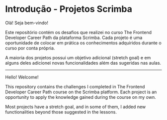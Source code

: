 
# Introdução - Projetos Scrimba





Olá! Seja bem-vindo!

Este repositório contém os desafios que realizei no curso The Frontend Developer Career Path da plataforma Scrimba. Cada projeto é uma oportunidade de colocar em prática os conhecimentos adquiridos durante o curso por conta própria.

A maioria dos projetos possui um objetivo adicional (stretch goal) e em alguns deles adicionei novas funcionalidades além das sugeridas nas aulas. 

---------------------------------------------------------------------------------------------------------------------------------------------------------------------------------------------------------

Hello! Welcome!

This repository contains the challenges I completed in The Frontend Developer Career Path course on the Scrimba platform. Each project is an opportunity to apply the knowledge gained during the course on my own.

Most projects have a stretch goal, and in some of them, I added new functionalities beyond those suggested in the lessons.





